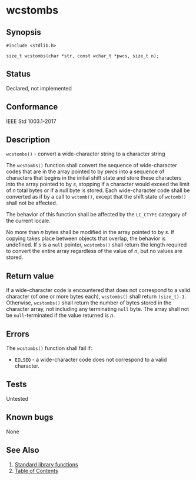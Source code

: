 # wcstombs

## Synopsis

`#include <stdlib.h>`

`size_t wcstombs(char *str, const wchar_t *pwcs, size_t n);`

## Status

Declared, not implemented

## Conformance

IEEE Std 1003.1-2017

## Description

`wcstombs()` - convert a wide-character string to a character string

The `wcstombs()` function shall convert the sequence of wide-character codes that are in the array pointed to by _pwcs_
into a sequence of characters that begins in the initial shift state and store these characters into the array pointed
to by _s_, stopping if a character would exceed the limit of _n_ total bytes or if a null byte is stored.
Each wide-character code shall be converted as if by a call to `wctomb()`, except that the shift state of `wctomb()`
shall not be affected.

The behavior of this function shall be affected by the `LC_CTYPE` category of the current locale.

No more than _n_ bytes shall be modified in the array pointed to by _s_. If copying takes place between objects that
overlap, the behavior is undefined. If _s_ is a `null` pointer, `wcstombs()` shall return the length required to
convert the entire array regardless of the value of _n_, but no values are stored.

## Return value

If a wide-character code is encountered that does not correspond to a valid character (of one or more bytes each),
`wcstombs()` shall return `(size_t)-1`. Otherwise, `wcstombs()` shall return the number of bytes stored in the
character array, not including any terminating `null` byte. The array shall not be `null`-terminated if the value
returned is _n_.

## Errors

The `wcstombs()` function shall fail if:

* `EILSEQ` - a wide-character code does not correspond to a valid character.

## Tests

Untested

## Known bugs

None

## See Also

1. [Standard library functions](../functions.md)
2. [Table of Contents](../../../README.md)
